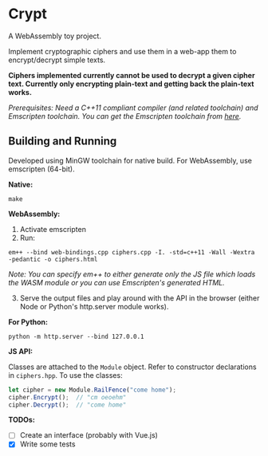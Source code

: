 # Crypt

A WebAssembly toy project.

Implement cryptographic ciphers and use them in a web-app them to encrypt/decrypt simple texts.

**Ciphers implemented currently cannot be used to decrypt a given cipher text. Currently only encrypting plain-text and getting back the plain-text works.**

*Prerequisites: Need a C++11 compliant compiler (and related toolchain) and Emscripten toolchain. You can get the Emscripten toolchain from [here](https://github.com/emscripten-core/emsdk).*

## Building and Running

Developed using MinGW toolchain for native build. For WebAssembly, use emscripten (64-bit).

**Native:**
```pwsh
make
```

**WebAssembly:**
1. Activate emscripten
2. Run:
```pwsh
em++ --bind web-bindings.cpp ciphers.cpp -I. -std=c++11 -Wall -Wextra -pedantic -o ciphers.html
```
*Note: You can specify em++ to either generate only the JS file which loads the WASM module or you can use Emscripten's generated HTML.*

3. Serve the output files and play around with the API in the browser (either Node or Python's http.server module works).

**For Python:**
```pwsh
python -m http.server --bind 127.0.0.1
```

**JS API:**

Classes are attached to the `Module` object. Refer to constructor declarations in `ciphers.hpp`. To use the classes:
```js
let cipher = new Module.RailFence("come home");
cipher.Encrypt();  // "cm oeoehm"
cipher.Decrypt();  // "come home"
```

**TODOs:**

- [ ] Create an interface (probably with Vue.js)
- [x] Write some tests
